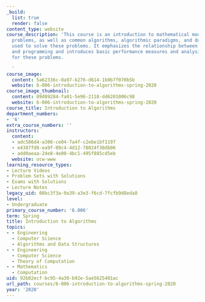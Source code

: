 ```yaml
---
_build:
  list: true
  render: false
content_type: website
course_description: 'This course is an introduction to mathematical modeling of computational
  problems, as well as common algorithms, algorithmic paradigms, and data structures
  used to solve these problems. It emphasizes the relationship between algorithms
  and programming and introduces basic performance measures and analysis techniques
  for these problems.

  '
course_image:
  content: 5a62336c-0a97-b276-d614-1b0b7f070b5b
  website: 6-006-introduction-to-algorithms-spring-2020
course_image_thumbnail:
  content: 89d89284-fa01-5e96-2118-dd6201006c98
  website: 6-006-introduction-to-algorithms-spring-2020
course_title: Introduction to Algorithms
department_numbers:
- '6'
extra_course_numbers: ''
instructors:
  content:
  - adc586d4-a306-ce04-7a4f-c2ebe1bf1197
  - e4387fd8-ea9f-09c4-4d12-78024f30db06
  - add0aeaa-24e8-4e00-4bc1-495f885cd5eb
  website: ocw-www
learning_resource_types:
- Lecture Videos
- Problem Sets with Solutions
- Exams with Solutions
- Lecture Notes
legacy_uid: 08bc3f3a-9a39-a3e3-f6cd-7fcfb9d8eda8
level:
- Undergraduate
primary_course_number: '6.006'
term: Spring
title: Introduction to Algorithms
topics:
- - Engineering
  - Computer Science
  - Algorithms and Data Structures
- - Engineering
  - Computer Science
  - Theory of Computation
- - Mathematics
  - Computation
uid: 92b02ecf-bc95-4a30-b92e-5ae5625401ac
url_path: courses/6-006-introduction-to-algorithms-spring-2020
year: '2020'
---
```

